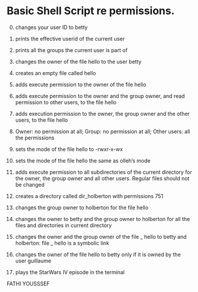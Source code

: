 # Basic Shell Script re permissions.
 
0. changes your user ID to betty

1. prints the effective userid of the current user

2. prints all the groups the current user is part of

3. changes the owner of the file hello to the user betty

4. creates an empty file called hello

5. adds execute permission to the owner of the file hello

6. adds execute permission to the owner and the group owner, and read permission to other users, to the file hello

7. adds execution permission to the owner, the group owner and the other users, to the file hello

8. Owner: no permission at all; Group: no permission at all; Other users: all the permissions

9. sets the mode of the file hello to -rwxr-x-wx

10. sets the mode of the file hello the same as olleh’s mode

11. adds execute permission to all subdirectories of the current directory for the owner, the group owner and all other users. Regular files should not be changed

12.  creates a directory called dir_holberton with permissions 751  

13.  changes the group owner to holberton for the file hello

14. changes the owner to betty and the group owner to holberton for all the files and directories in current directory

15. changes the owner and the group owner of the file _ hello to betty and holberton: file _ hello is a symbolic link

16. changes the owner of the file hello to betty only if it is owned by the user guillaume

17. plays the StarWars IV episode in the terminal

FATHI YOUSSSEF
